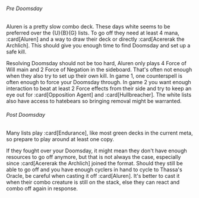 ###### Pre Doomsday

Aluren is a pretty slow combo deck. These days white seems to be preferred over
the {U}{B}{G} lists. To go off they need at least 4 mana, :card[Aluren] and a
way to draw their deck or directly :card[Acererak the Archlich]. This should
give you enough time to find Doomsday and set up a safe kill.

Resolving Doomsday should not be too hard, Aluren only plays 4 Force of Will
main and 2 Force of Negation in the sideboard. That's often not enough when they
also try to set up their own kill. In game 1, one counterspell is often enough
to force your Doomsday through. In game 2 you want enough interaction to beat at
least 2 Force effects from their side and try to keep an eye out for
:card[Opposition Agent] and :card[Hullbreacher]. The white lists also have
access to hatebears so bringing removal might be warranted.

###### Post Doomsday

Many lists play :card[Endurance], like most green decks in the current meta, so
prepare to play around at least one copy.

If they fought over your Doomsday, it might mean they don't have enough
resources to go off anymore, but that is not always the case, especially since
:card[Acererak the Archlich] joined the format. Should they still be able to go
off and you have enough cyclers in hand to cycle to Thassa's Oracle, be careful
when casting it off :card[Aluren]. It's better to cast it when their combo
creature is still on the stack, else they can react and combo off again in
response.
